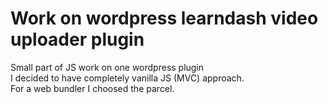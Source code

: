 # Work on wordpress learndash video uploader plugin

Small part of JS work on one wordpress plugin<br>
I decided to have completely vanilla JS (MVC) approach.<br>
For a web bundler I choosed the parcel.